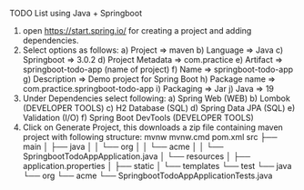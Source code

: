 TODO List using Java + Springboot

1. open https://start.spring.io/ for creating a project and adding dependencies.
2. Select options as follows:
   a) Project => maven
   b) Language => Java
   c) Springboot => 3.0.2
   d) Project Metadata => com.practice
   e) Artifact => springboot-todo-app (name of project)
   f) Name => springboot-todo-app
   g) Description => Demo project for Spring Boot
   h) Package name => com.practice.springboot-todo-app
   i) Packaging => Jar
   j) Java => 19
3. Under Dependencies select following:
   a) Spring Web (WEB)
   b) Lombok (DEVELOPER TOOLS)
   c) H2 Database (SQL)
   d) Spring Data JPA (SQL)
   e) Validation (I/O)
   f) Spring Boot DevTools (DEVELOPER TOOLS)
4. Click on Generate Project, this downloads a zip file containing maven project with following structure:
   mvnw
   mvnw.cmd
   pom.xml
   src
   ├── main
   │ ├── java
   │ │ └── org
   │ │ └── acme
   │ │ └── SpringbootTodoAppApplication.java
   │ └── resources
   │ ├── application.properties
   │ ├── static
   │ └── templates
   └── test
   └── java
   └── org
   └── acme
   └── SpringbootTodoAppApplicationTests.java
